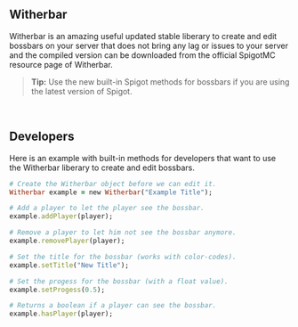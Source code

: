## Witherbar
Witherbar is an amazing useful updated stable liberary to create and edit bossbars on your server that does not bring any lag or issues to your server and the compiled version can be downloaded from the official SpigotMC resource page of Witherbar.
> **Tip:**  Use the new built-in Spigot methods for bossbars if you are using the latest version of Spigot.
</br>
 
## Developers
Here is an example with built-in methods for developers that want to use the Witherbar liberary to create and edit bossbars.
```ruby
# Create the Witherbar object before we can edit it.
Witherbar example = new Witherbar("Example Title");

# Add a player to let the player see the bossbar.
example.addPlayer(player);

# Remove a player to let him not see the bossbar anymore.
example.removePlayer(player);

# Set the title for the bossbar (works with color-codes).
example.setTitle("New Title");

# Set the progess for the bossbar (with a float value).
example.setProgess(0.5);

# Returns a boolean if a player can see the bossbar.
example.hasPlayer(player);
```